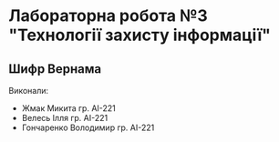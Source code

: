 # Лабораторна робота №3 "Технології захисту інформації"

## Шифр Вернама

Виконали:
- Жмак Микита гр. АІ-221
- Велесь Ілля гр. АІ-221
- Гончаренко Володимир гр. АІ-221
 
 
